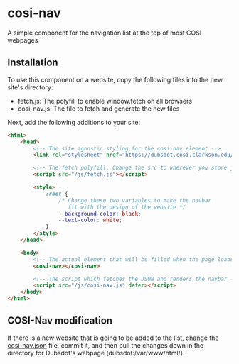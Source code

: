 # cosi-nav
A simple component for the navigation list at the top of most COSI webpages

## Installation
To use this component on a website, copy the following files into the new site's
directory:

* fetch.js: The polyfill to enable window.fetch on all browsers
* cosi-nav.js: The file to fetch and generate the new files

Next, add the following additions to your site:

```html
<html>
	<head>
		<!-- The site agnostic styling for the cosi-nav element -->
		<link rel="stylesheet" href="https://dubsdot.cosi.clarkson.edu/cosi-nav.css">

		<!-- The fetch polyfill. Change the src to wherever you store js files -->
		<script src="/js/fetch.js"></script>

		<style>
			:root {
				/* Change these two variables to make the navbar
				   fit with the design of the website */
				--background-color: black;
				--text-color: white;
			}
		</style>
	</head>

	<body>
		<!-- The actual element that will be filled when the page loads -->
		<cosi-nav></cosi-nav>

		<!-- The script which fetches the JSON and renders the navbar -->
		<script src="/js/cosi-nav.js" defer></script>
	</body>
</html>
```

## COSI-Nav modification
If there is a new website that is going to be added to the list, change the [cosi-nav.json](cosi-nav.json)
file, commit it, and then pull the changes down in the directory for Dubsdot's webpage (dubsdot:/var/www/html/).